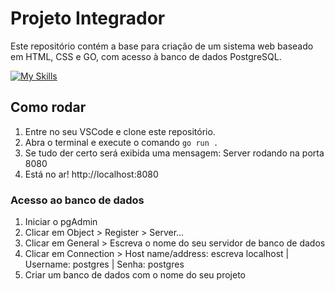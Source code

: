 # Projeto Integrador
Este repositório contém a base para criação de um sistema web baseado em HTML, CSS e GO, com acesso à banco de dados PostgreSQL.

[![My Skills](https://skillicons.dev/icons?i=golang,html,css,postgres)](https://skillicons.dev)

## Como rodar
1. Entre no seu VSCode e clone este repositório.
2. Abra o terminal e execute o comando `go run .`
3. Se tudo der certo será exibida uma mensagem: Server rodando na porta 8080
4. Está no ar! http://localhost:8080

### Acesso ao banco de dados
1. Iniciar o pgAdmin
2. Clicar em Object > Register > Server...
3. Clicar em General > Escreva o nome do seu servidor de banco de dados
4. Clicar em Connection > Host name/address: escreva localhost | Username: postgres | Senha: postgres
5. Criar um banco de dados com o nome do seu projeto
